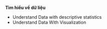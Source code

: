 **Tìm hiểu về dữ liệu**
- Understand Data with descriptive statistics
- Understand Data With Visualization
